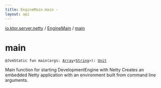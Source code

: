 ```yaml
---
title: EngineMain.main - 
layout: api
---
```


<div class='api-docs-breadcrumbs'><a href="../index.html">io.ktor.server.netty</a> / <a href="index.html">EngineMain</a> / <a href="./main.html">main</a></div>

# main

<div class="signature"><code><span class="identifier">@JvmStatic</span> <span class="keyword">fun </span><span class="identifier">main</span><span class="symbol">(</span><span class="parameterName" id="io.ktor.server.netty.EngineMain$main(kotlin.Array((kotlin.String)))/args">args</span><span class="symbol">:</span>&nbsp;<a href="https://kotlinlang.org/api/latest/jvm/stdlib/kotlin/-array/index.html"><span class="identifier">Array</span></a><span class="symbol">&lt;</span><a href="https://kotlinlang.org/api/latest/jvm/stdlib/kotlin/-string/index.html"><span class="identifier">String</span></a><span class="symbol">&gt;</span><span class="symbol">)</span><span class="symbol">: </span><a href="https://kotlinlang.org/api/latest/jvm/stdlib/kotlin/-unit/index.html"><span class="identifier">Unit</span></a></code></div>

Main function for starting DevelopmentEngine with Netty
Creates an embedded Netty application with an environment built from command line arguments.


